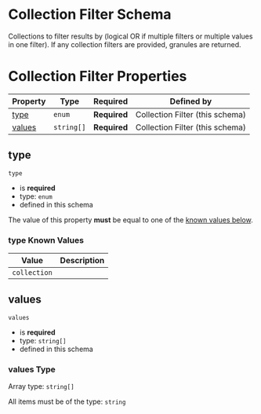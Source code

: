 
# Collection Filter Schema

Collections to filter results by (logical OR if multiple filters or multiple values in one filter). If any collection filters are provided, granules are returned.

# Collection Filter Properties

| Property | Type | Required | Defined by |
|----------|------|----------|------------|
| [type](#type) | `enum` | **Required** | Collection Filter (this schema) |
| [values](#values) | `string[]` | **Required** | Collection Filter (this schema) |

## type


`type`

* is **required**
* type: `enum`
* defined in this schema

The value of this property **must** be equal to one of the [known values below](#type-known-values).

### type Known Values
| Value | Description |
|-------|-------------|
| `collection` |  |




## values


`values`

* is **required**
* type: `string[]`
* defined in this schema

### values Type


Array type: `string[]`

All items must be of the type:
`string`









